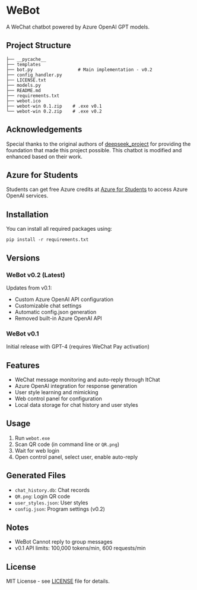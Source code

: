 # WeBot

A WeChat chatbot powered by Azure OpenAI GPT models.

## Project Structure
```
├── __pycache__
├── templates           
├── bot.py                 # Main implementation - v0.2
├── config_handler.py
├── LICENSE.txt           
├── models.py           
├── README.md             
├── requirements.txt      
├── webot.ico            
├── webot-win 0.1.zip    # .exe v0.1
└── webot-win 0.2.zip    # .exe v0.2
```

## Acknowledgements

Special thanks to the original authors of [deepseek_project](https://github.com/1692775560/deepseek_project) for providing the foundation that made this project possible. This chatbot is modified and enhanced based on their work.

## Azure for Students
Students can get free Azure credits at [Azure for Students](https://azure.microsoft.com/en-us/free/students) to access Azure OpenAI services.

## Installation

You can install all required packages using:

```
pip install -r requirements.txt
```

## Versions

### WeBot v0.2 (Latest)
Updates from v0.1:
- Custom Azure OpenAI API configuration
- Customizable chat settings
- Automatic config.json generation
- Removed built-in Azure OpenAI API

### WeBot v0.1
Initial release with GPT-4 (requires WeChat Pay activation)

## Features

- WeChat message monitoring and auto-reply through ItChat
- Azure OpenAI integration for response generation
- User style learning and mimicking
- Web control panel for configuration
- Local data storage for chat history and user styles

## Usage

1. Run `webot.exe`
2. Scan QR code (in command line or `QR.png`)
3. Wait for web login
4. Open control panel, select user, enable auto-reply

## Generated Files
- `chat_history.db`: Chat records
- `QR.png`: Login QR code
- `user_styles.json`: User styles
- `config.json`: Program settings (v0.2)

## Notes
- WeBot Cannot reply to group messages
- v0.1 API limits: 100,000 tokens/min, 600 requests/min

## License
MIT License - see [LICENSE](LICENSE) file for details.